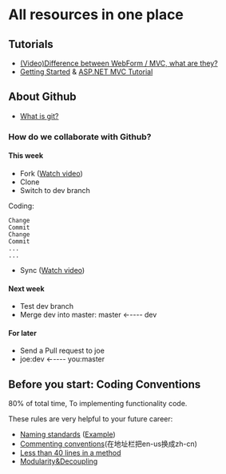 # All resources in one place

## Tutorials
  - [(Video)Difference between WebForm / MVC, what are they?](http://www.asp.net/aspnet/overview/making-websites-with-aspnet/making-websites-with-aspnet)
  - [Getting Started](http://www.asp.net/mvc/overview/getting-started/introduction/getting-started) & [ASP.NET MVC Tutorial](http://www.w3schools.com/aspnet/mvc_intro.asp)

## About Github
  - [What is git?](https://github.com/sfpprxy/myhub/blob/master/all-in-one/git.pdf)

### How do we collaborate with Github?

#### This week
  - Fork ([Watch video](https://www.youtube.com/watch?v=2LVphXtlJc8))
  - Clone
  - Switch to dev branch

Coding:

    Change
    Commit
    Change
    Commit
    ...
    ...

  - Sync ([Watch video](https://www.youtube.com/watch?v=9u9KYtDtAxQ))

#### Next week
  - Test dev branch
  - Merge dev into master: master ←---- dev

#### For later
  - Send a Pull request to joe
  - joe:dev ←---- you:master

## Before you start: Coding Conventions
80% of total time, To implementing functionality code.  
  
These rules are very helpful to your future career:
  - [Naming standards](https://msdn.microsoft.com/en-us/library/x2dbyw72(v=vs.71).aspx) ([Example](https://raw.githubusercontent.com/sfpprxy/myhub/master/Archive/Project%20C%23%20-%207.png))
  - [Commenting conventions](https://msdn.microsoft.com/en-us/library/ff926074.aspx#Anchor_2)(在地址栏把en-us换成zh-cn)
  - [Less than 40 lines in a method](https://raw.githubusercontent.com/sfpprxy/myhub/master/Archive/Project%20C%23%20-%208.png)
  - [Modularity&Decoupling](http://www.answers.com/Q/What_does_Decoupling_mean_in_Object_Oriented_System)

